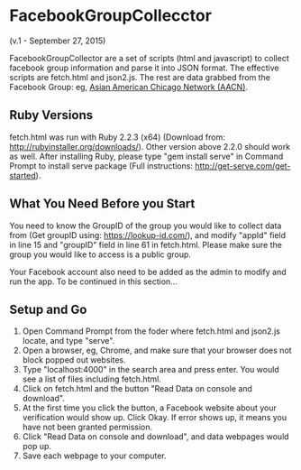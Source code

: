 FacebookGroupCollecctor
=====================================
(v.1 - September 27, 2015)

FacebookGroupCollector are a set of scripts (html and javascript) to collect facebook group information and parse it into JSON format. The effective scripts are fetch.html and json2.js. The rest are data grabbed from the Facebook Group: eg, [Asian American Chicago Network (AACN)](https://www.facebook.com/groups/asianamericanchicagonetwork/).

Ruby Versions
---------------
fetch.html was run with Ruby 2.2.3 (x64) (Download from: http://rubyinstaller.org/downloads/). Other version above 2.2.0 should work as well. After installing Ruby, please type "gem install serve" in Command Prompt to install serve package (Full instructions: http://get-serve.com/get-started).

What You Need Before you Start
-------------------------------
You need to know the GroupID of the group you would like to collect data from (Get groupID using: https://lookup-id.com/), and modify "appId" field in line 15 and "groupID" field in line 61 in fetch.html. Please make sure the group you would like to access is a public group.

Your Facebook account also need to be added as the admin to modify and run the app. To be continued in this section...

Setup and Go
-------------
1. Open Command Prompt from the foder where fetch.html and json2.js locate, and type "serve".
2. Open a browser, eg, Chrome, and make sure that your browser does not block popped out websites.
3. Type "localhost:4000" in the search area and press enter. You would see a list of files including fetch.html.
4. Click on fetch.html and the button "Read Data on console and download".
5. At the first time you click the button, a Facebook website about your verification would show up. Click Okay. If error shows up, it means you have not been granted permission.
6. Click "Read Data on console and download", and data webpages would pop up.
7. Save each webpage to your computer.

